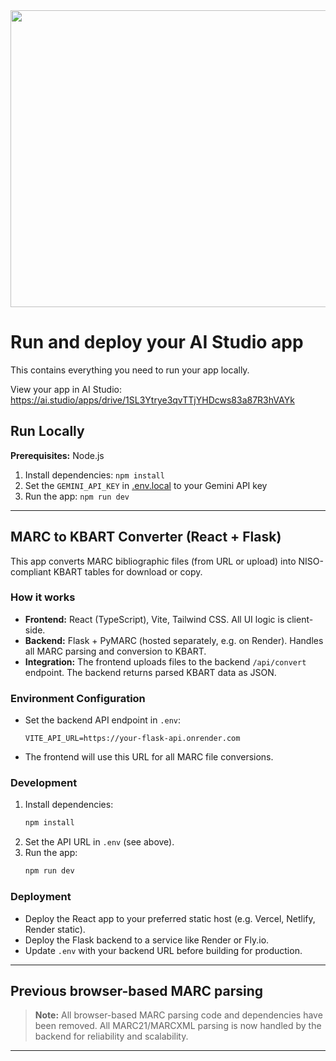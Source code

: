 <div align="center">
<img width="1200" height="475" alt="GHBanner" src="https://github.com/user-attachments/assets/0aa67016-6eaf-458a-adb2-6e31a0763ed6" />
</div>

# Run and deploy your AI Studio app

This contains everything you need to run your app locally.

View your app in AI Studio: https://ai.studio/apps/drive/1SL3Ytrye3qvTTjYHDcws83a87R3hVAYk

## Run Locally

**Prerequisites:**  Node.js


1. Install dependencies:
   `npm install`
2. Set the `GEMINI_API_KEY` in [.env.local](.env.local) to your Gemini API key
3. Run the app:
   `npm run dev`

---

## MARC to KBART Converter (React + Flask)

This app converts MARC bibliographic files (from URL or upload) into NISO-compliant KBART tables for download or copy.

### How it works
- **Frontend:** React (TypeScript), Vite, Tailwind CSS. All UI logic is client-side.
- **Backend:** Flask + PyMARC (hosted separately, e.g. on Render). Handles all MARC parsing and conversion to KBART.
- **Integration:** The frontend uploads files to the backend `/api/convert` endpoint. The backend returns parsed KBART data as JSON.

### Environment Configuration
- Set the backend API endpoint in `.env`:
  ```
  VITE_API_URL=https://your-flask-api.onrender.com
  ```
- The frontend will use this URL for all MARC file conversions.

### Development
1. Install dependencies:
   ```sh
   npm install
   ```
2. Set the API URL in `.env` (see above).
3. Run the app:
   ```sh
   npm run dev
   ```

### Deployment
- Deploy the React app to your preferred static host (e.g. Vercel, Netlify, Render static).
- Deploy the Flask backend to a service like Render or Fly.io.
- Update `.env` with your backend URL before building for production.

---

## Previous browser-based MARC parsing

> **Note:** All browser-based MARC parsing code and dependencies have been removed. All MARC21/MARCXML parsing is now handled by the backend for reliability and scalability.

---
